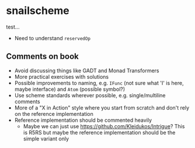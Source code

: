 # snailscheme

test...

- Need to understand `reservedOp`

## Comments on book

- Avoid discussing things like GADT and Monad Transformers
- More practical exercises with solutions
- Possible improvements to naming, e.g. `IFunc` (not sure what 'I' is here,
  maybe interface) and `Atom` (possible symbol?)
- Use scheme standards wherever possible, e.g. single/multiline comments
- More of a "X in Action" style where you start from scratch and don't rely on
  the reference implementation
- Reference implementation should be commented heavily
  - Maybe we can just use https://github.com/Kleidukos/Intrigue? This is R5RS
    but maybe the reference implementation should be the simple variant only

